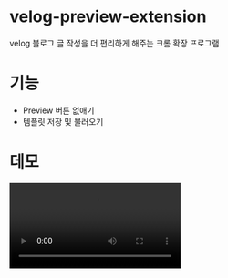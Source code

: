# velog-preview-extension

velog 블로그 글 작성을 더 편리하게 해주는 크롬 확장 프로그램

# 기능

- Preview 버튼 없애기
- 템플릿 저장 및 불러오기

# 데모

<video src="./demo_2.mov" autoplay>

# 설치 방법

1. git clone
2. chrome://extensions/ 접속
3. 오른쪽 상단 develope mode 체크
4. "Load unpacked" 클릭
5. clone한 폴더 선택
